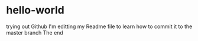 # hello-world
trying out Github 
I'm editting my Readme file to learn how to commit it to the master branch
The end
